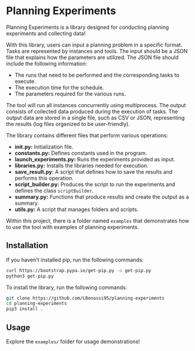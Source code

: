 # Planning Experiments

Planning Experiments is a library designed for conducting planning experiments and collecting data!

With this library, users can input a planning problem in a specific format. Tasks are represented by instances and tools. The input should be a JSON file that explains how the parameters are utilized. The JSON file should include the following information:

- The runs that need to be performed and the corresponding tasks to execute.
- The execution time for the schedule.
- The parameters required for the various runs.

The tool will run all instances concurrently using multiprocess. The output consists of collected data produced during the execution of tasks. The output data are stored in a single file, such as CSV or JSON, representing the results (log files organized to be user-friendly).

The library contains different files that perform various operations:

- **__init__.py:** Initialization file.
- **constants.py:** Defines constants used in the program.
- **launch_experiments.py:** Runs the experiments provided as input.
- **libraries.py:** Installs the libraries needed for execution.
- **save_result.py:** A script that defines how to save the results and performs this operation.
- **script_builder.py:** Produces the script to run the experiments and defines the class `scriptBuilder`.
- **summary.py:** Functions that produce results and create the output as a summary.
- **utils.py:** A script that manages folders and scripts.

Within this project, there is a folder named `examples` that demonstrates how to use the tool with examples of planning experiments.

## Installation

If you haven't installed pip, run the following commands:

```bash
curl https://bootstrap.pypa.io/get-pip.py -o get-pip.py
python3 get-pip.py
```

To install the library, run the following commands:

```bash
git clone https://github.com/LBonassi95/planning-experiments
cd planning-experiments
pip3 install .
```

## Usage

Explore the `examples/` folder for usage demonstrations!